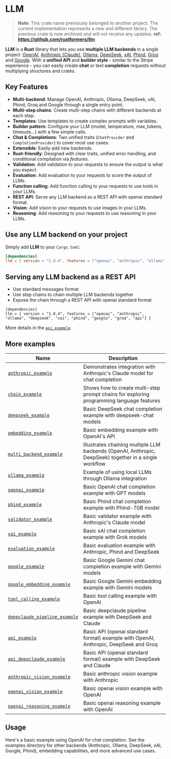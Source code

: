 # LLM

> **Note**: This crate name previously belonged to another project. The current implementation represents a new and different library. The previous crate is now archived and will not receive any updates. **ref: https://github.com/rustformers/llm**


**LLM** is a **Rust** library that lets you use **multiple LLM backends** in a single project: [OpenAI](https://openai.com), [Anthropic (Claude)](https://www.anthropic.com), [Ollama](https://github.com/ollama/ollama), [DeepSeek](https://www.deepseek.com), [xAI](https://x.ai), [Phind](https://www.phind.com), [Groq](https://www.groq.com) and [Google](https://cloud.google.com/gemini).
With a **unified API** and **builder style** - similar to the Stripe experience - you can easily create **chat** or text **completion** requests without multiplying structures and crates.

## Key Features

- **Multi-backend**: Manage OpenAI, Anthropic, Ollama, DeepSeek, xAI, Phind, Groq and Google through a single entry point.
- **Multi-step chains**: Create multi-step chains with different backends at each step.
- **Templates**: Use templates to create complex prompts with variables.
- **Builder pattern**: Configure your LLM (model, temperature, max_tokens, timeouts...) with a few simple calls.
- **Chat & Completions**: Two unified traits (`ChatProvider` and `CompletionProvider`) to cover most use cases.
- **Extensible**: Easily add new backends.
- **Rust-friendly**: Designed with clear traits, unified error handling, and conditional compilation via *features*.
- **Validation**: Add validation to your requests to ensure the output is what you expect.
- **Evaluation**: Add evaluation to your requests to score the output of LLMs.
- **Function calling**: Add function calling to your requests to use tools in your LLMs.
- **REST API**: Serve any LLM backend as a REST API with openai standard format.
- **Vision**: Add vision to your requests to use images in your LLMs.
- **Reasoning**: Add reasoning to your requests to use reasoning in your LLMs.

## Use any LLM backend on your project

Simply add **LLM** to your `Cargo.toml`:

```toml
[dependencies]
llm = { version = "1.0.4", features = ["openai", "anthropic", "ollama", "deepseek", "xai", "phind", "google", "groq"] }
```

## Serving any LLM backend as a REST API
- Use standard messages format
- Use step chains to chain multiple LLM backends together
- Expose the chain through a REST API with openai standard format

```shell
[dependencies]
llm = { version = "1.0.4", features = ["openai", "anthropic", "ollama", "deepseek", "xai", "phind", "google", "groq", "api"] }
```

More details in the [`api_example`](examples/api_example.rs)

## More examples

| Name | Description |
|------|-------------|
| [`anthropic_example`](examples/anthropic_example.rs) | Demonstrates integration with Anthropic's Claude model for chat completion |
| [`chain_example`](examples/chain_example.rs) | Shows how to create multi-step prompt chains for exploring programming language features |
| [`deepseek_example`](examples/deepseek_example.rs) | Basic DeepSeek chat completion example with deepseek-chat models |
| [`embedding_example`](examples/embedding_example.rs) | Basic embedding example with OpenAI's API |
| [`multi_backend_example`](examples/multi_backend_example.rs) | Illustrates chaining multiple LLM backends (OpenAI, Anthropic, DeepSeek) together in a single workflow |
| [`ollama_example`](examples/ollama_example.rs) | Example of using local LLMs through Ollama integration |
| [`openai_example`](examples/openai_example.rs) | Basic OpenAI chat completion example with GPT models |
| [`phind_example`](examples/phind_example.rs) | Basic Phind chat completion example with Phind-70B model |
| [`validator_example`](examples/validator_example.rs) | Basic validator example with Anthropic's Claude model |
| [`xai_example`](examples/xai_example.rs) | Basic xAI chat completion example with Grok models |
| [`evaluation_example`](examples/evaluation_example.rs) | Basic evaluation example with Anthropic, Phind and DeepSeek |
| [`google_example`](examples/google_example.rs) | Basic Google Gemini chat completion example with Gemini models |
| [`google_embedding_example`](examples/google_embedding_example.rs) | Basic Google Gemini embedding example with Gemini models |
| [`tool_calling_example`](examples/tool_calling_example.rs) | Basic tool calling example with OpenAI |
| [`deepclaude_pipeline_example`](examples/deepclaude_pipeline_example.rs) | Basic deepclaude pipeline example with DeepSeek and Claude |
| [`api_example`](examples/api_example.rs) | Basic API (openai standard format) example with OpenAI, Anthropic, DeepSeek and Groq |
| [`api_deepclaude_example`](examples/api_deepclaude_example.rs) | Basic API (openai standard format) example with DeepSeek and Claude |
| [`anthropic_vision_example`](examples/anthropic_vision_example.rs) | Basic anthropic vision example with Anthropic |
| [`openai_vision_example`](examples/openai_vision_example.rs) | Basic openai vision example with OpenAI |
| [`openai_reasoning_example`](examples/openai_reasoning_example.rs) | Basic openai reasoning example with OpenAI |

## Usage
Here's a basic example using OpenAI for chat completion. See the examples directory for other backends (Anthropic, Ollama, DeepSeek, xAI, Google, Phind), embedding capabilities, and more advanced use cases.
